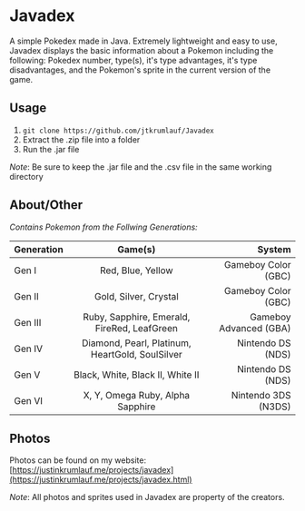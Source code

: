 # Javadex

A simple Pokedex made in Java. Extremely lightweight and easy to use, Javadex displays the basic information about a Pokemon including the following: Pokedex number, type(s), it's type advantages, it's type disadvantages, and the Pokemon's sprite in the current version of the game. 

## Usage
1. `git clone https://github.com/jtkrumlauf/Javadex`
2. Extract the .zip file into a folder
3. Run the .jar file

*Note*: Be sure to keep the .jar file and the .csv file in the same working directory

## About/Other
*Contains Pokemon from the Follwing Generations:*


| Generation        | Game(s)           | System  |
| ------------- |:-------------:| -----:|
| Gen I | Red, Blue, Yellow | Gameboy Color (GBC) |
| Gen II | Gold, Silver, Crystal | Gameboy Color (GBC) |
| Gen III | Ruby, Sapphire, Emerald, FireRed, LeafGreen | Gameboy Advanced (GBA) |
| Gen IV | Diamond, Pearl, Platinum, HeartGold, SoulSilver | Nintendo DS (NDS) |
| Gen V | Black, White, Black II, White II | Nintendo DS (NDS) |
| Gen VI | X, Y, Omega Ruby, Alpha Sapphire | Nintendo 3DS (N3DS) |

## Photos
Photos can be found on my website: [https://justinkrumlauf.me/projects/javadex](https://justinkrumlauf.me/projects/javadex.html)

*Note*: All photos and sprites used in Javadex are property of the creators.
